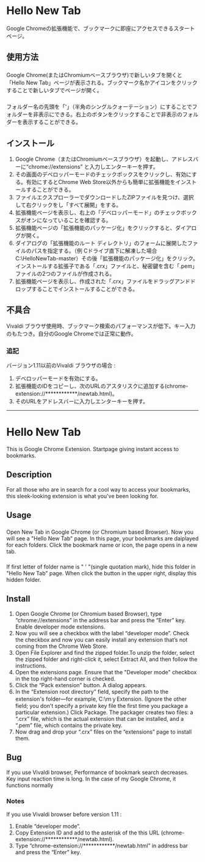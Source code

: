 Hello New Tab
====
Google Chromeの拡張機能で、ブックマークに即座にアクセスできるスタートページ。

## 使用方法
###
Google Chrome(またはChromiumベースブラウザ)で新しいタブを開くと「Hello New Tab」ページが表示される。ブックマーク名かアイコンをクリックすることで新しいタブでページが開く。

###
フォルダー名の先頭を「'」（半角のシングルクォーテーション）にすることでフォルダーを非表示にできる。右上のボタンをクリックすることで非表示のフォルダーを表示することができる。

## インストール
1. Google Chrome（またはChromiumベースブラウザ）を起動し、アドレスバーに“chrome://extensions” と入力しエンターキーを押す。
2. その画面のデベロッパーモードのチェックボックスをクリックし、有効にする。有効にするとChrome Web Store以外からも簡単に拡張機能をインストールすることができる。
3. ファイルエクスプローラーでダウンロードしたZIPファイルを見つけ、選択して右クリックをし「すべて展開」をする。
4. 拡張機能ページを表示し、右上の「デベロッパーモード」のチェックボックスがオンになっていることを確認する。
5. 拡張機能ページの「拡張機能のパッケージ化」をクリックすると、ダイアログが開く。
6. ダイアログの「拡張機能のルート ディレクトリ」のフォームに展開したファイルのパスを指定する。（例 Cドライブ直下に解凍した場合 C:\HelloNewTab-master）その後「拡張機能のパッケージ化」をクリック。 インストールする拡張子である「.crx」ファイルと、秘密鍵を含む「.pem」ファイルの2つのファイルが作成される。
7. 拡張機能ページを表示し、作成された「.crx」ファイルをドラッグアンドドロップすることでインストールすることができる。

## 不具合
Vivaldi ブラウザ使用時、ブックマーク検索のパフォーマンスが低下。キー入力のもたつき。自分のGoogle Chromeでは正常に動作。

### 追記
バージョン1.11以前のVivaldi ブラウザの場合 : 
1. デベロッパーモードを有効にする。
2. 拡張機能のIDをコピーし、次のURLのアスタリスクに追加する(chrome-extension://************/newtab.html)。
3. そのURLをアドレスバーに入力しエンターキーを押す。


___

Hello New Tab
====

This is Google Chrome Extension. Startpage giving instant access to bookmarks.

## Description
For all those who are in search for a cool way to access your bookmarks, this sleek-looking extension is what you've been looking for.  

## Usage
###
Open New Tab in Google Chrome (or Chromium based Browser). Now you will see a "Hello New Tab" page. In this page, your bookmarks are daiplayed for each folders. Click the bookmark name or icon, the page opens in a new tab.

###
If first letter of folder name is " ' "(single quotation mark), hide this folder in "Hello New Tab" page. When click the button in the upper right, display this hidden folder.

## Install
1. Open Google Chrome (or Chromium based Browser), type “chrome://extensions” in the address bar and press the “Enter” key.
Enable developer mode extensions.
2. Now you will see a checkbox with the label “developer mode”. Check the checkbox and now you can easily install any extension that’s not coming from the Chrome Web Store.
3. Open File Explorer and find the zipped folder.To unzip the folder, select the zipped folder and right-click it, select Extract All, and then follow the instructions.
4. Open the extensions page. Ensure that the "Developer mode" checkbox in the top right-hand corner is checked.
5. Click the “Pack extension” button. A dialog appears.
6. In the “Extension root directory” field, specify the path to the extension's folder—for example, C:\ｍｙExtension. (Ignore the other field; you don't specify a private key file the first time you package a particular extension.) Click Package. The packager creates two files: a “.crx” file, which is the actual extension that can be installed, and a “.pem” file, which contains the private key.
7. Now drag and drop your “.crx” files on the “extensions” page to install them.

## Bug
If you use Vivaldi browser, Performance of bookmark search decreases. Key input reaction time is long. In the case of my Google Chrome, it functions normally

### Notes
If you use Vivaldi browser before version 1.11 : 
1. Enable “developer mode”.
2. Copy Extension ID and add to the asterisk of the this URL (chrome-extension://************/newtab.html).
3. Type “chrome-extension://************/newtab.html” in address bar and press the “Enter” key.
